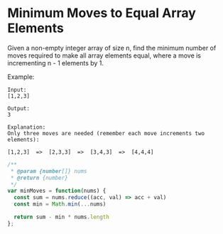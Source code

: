 # Minimum Moves to Equal Array Elements

Given a non-empty integer array of size n, find the minimum number of moves required to make all array elements equal, where a move is incrementing n - 1 elements by 1.

Example:

    Input:
    [1,2,3]

    Output:
    3

    Explanation:
    Only three moves are needed (remember each move increments two elements):

    [1,2,3]  =>  [2,3,3]  =>  [3,4,3]  =>  [4,4,4]


```JavaScript
/**
 * @param {number[]} nums
 * @return {number}
 */
var minMoves = function(nums) {
  const sum = nums.reduce((acc, val) => acc + val)
  const min = Math.min(...nums)

  return sum - min * nums.length
};
```
